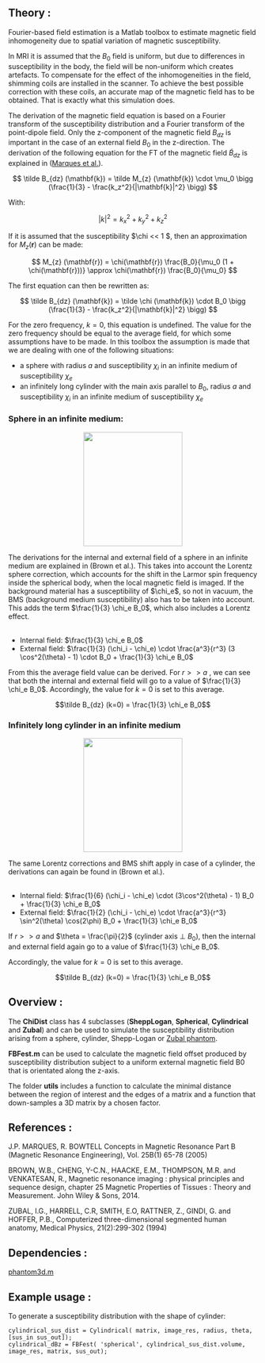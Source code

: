 ## Theory :

Fourier-based field estimation is a Matlab toolbox to estimate magnetic field inhomogeneity due to spatial variation of magnetic susceptibility. 

In MRI it is assumed that the $B_0$ field is uniform, but due to differences in susceptibility in the body, the field will be non-uniform which creates artefacts. To compensate for the effect of the inhomogeneities in the field, shimming coils are installed in the scanner. To achieve the best possible correction with these coils, an accurate map of the magnetic field has to be obtained. That is exactly what this simulation does.

The derivation of the magnetic field equation is based on a Fourier transform of the susceptibility distribution and a Fourier transform of the point-dipole field. Only the z-component of the magnetic field $B_{dz}$ is important in the case of an external field $B_0$ in the z-direction. The derivation of the following equation for the FT of the magnetic field $\tilde B_{dz}$ is explained in ([Marques et al.](https://onlinelibrary.wiley.com/doi/10.1002/cmr.b.20034)).

$$ \tilde B_{dz} (\mathbf{k}) = \tilde M_{z} (\mathbf{k}) \cdot \mu_0 \bigg (\frac{1}{3} - \frac{k_z^2}{|\mathbf{k}|^2} \bigg) $$

With:

$$ |k|^2 = k_x^2 + k_y^2 + k_z^2 $$

If it is assumed that the susceptibility $\chi << 1 $, then an approximation for $M_{z} (\mathbf{r})$ can be made:

$$ M_{z} (\mathbf{r}) = \chi(\mathbf{r}) \frac{B_0}{\mu_0 (1 + \chi(\mathbf{r}))} \approx \chi(\mathbf{r}) \frac{B_0}{\mu_0} $$

The first equation can then be rewritten as:

$$ \tilde B_{dz} (\mathbf{k}) = \tilde \chi (\mathbf{k}) \cdot B_0 \bigg (\frac{1}{3} - \frac{k_z^2}{|\mathbf{k}|^2} \bigg) $$

For the zero frequency, $k=0$, this equation is undefined. The value for the zero frequency should be equal to the average field, for which some assumptions have to be made. In this toolbox the assumption is made that we are dealing with one of the following situations:
- a sphere with radius $a$ and susceptibility $\chi_i$ in an infinite medium of susceptibility $\chi_e$
- an infinitely long cylinder with the main axis parallel to $B_0$, radius $a$ and susceptibility $\chi_i$ in an infinite medium of susceptibility $\chi_e$

### Sphere in an infinite medium:

<p align="center">
<img src="https://user-images.githubusercontent.com/112189990/194596500-c4b6450d-8d6e-41f8-a768-fbed345f261e.png" width="200" height="230">
</p>
The derivations for the internal and external field of a sphere in an infinite medium are explained in (Brown et al.). This takes into account the Lorentz sphere correction, which accounts for the shift in the Larmor spin frequency inside the spherical body, when the local magnetic field is imaged. If the background material has a susceptibility of $\chi_e$, so not in vacuum, the BMS (background medium susceptibility) also has to be taken into account. This adds the term $\frac{1}{3} \chi_e B_0$, which also includes a Lorentz effect. 
<br/>
<br/>

- Internal field: $\frac{1}{3} \chi_e B_0$
- External field: $\frac{1}{3} (\chi_i - \chi_e) \cdot \frac{a^3}{r^3} (3 \cos^2(\theta) - 1) \cdot B_0 + \frac{1}{3} \chi_e B_0$

From this the average field value can be derived. For $r >> a$ , we can see that both the internal and external field will go to a value of $\frac{1}{3} \chi_e B_0$. Accordingly, the value for $k=0$ is set to this average.

$$\tilde B_{dz} (k=0) = \frac{1}{3} \chi_e B_0$$


### Infinitely long cylinder in an infinite medium
<p align="center">
<img src="https://user-images.githubusercontent.com/112189990/194596320-76b668d3-5dbd-42f7-881e-e43b82f3653c.png" width="200" height="230">
</p>

The same Lorentz corrections and BMS shift apply in case of a cylinder, the derivations can again be found in (Brown et al.). 
<br/>
<br/>

- Internal field: $\frac{1}{6} (\chi_i - \chi_e) \cdot (3\cos^2(\theta) - 1) B_0 + \frac{1}{3} \chi_e B_0$
- External field: $\frac{1}{2} (\chi_i - \chi_e) \cdot \frac{a^3}{r^3} \sin^2(\theta) \cos(2\phi) B_0 + \frac{1}{3} \chi_e B_0$

If $r>>a$ and $\theta = \frac{\pi}{2}$ (cylinder axis $\perp$ $B_0$), then the internal and external field again go to a value of $\frac{1}{3} \chi_e B_0$. 

Accordingly, the value for $k=0$ is set to this average.

$$\tilde B_{dz} (k=0) = \frac{1}{3} \chi_e B_0$$

## Overview :

The **ChiDist** class has 4 subclasses (**SheppLogan**, **Spherical**, **Cylindrical** and **Zubal**) and can be used to simulate the susceptibility distribution arising from a sphere, cylinder, Shepp-Logan or [Zubal phantom](http://noodle.med.yale.edu/zubal/data.htm). 


**FBFest.m** can be used to calculate the magnetic field offset produced by susceptibility distribution subject to a uniform external magnetic field B0 that is orientated along the z-axis.

The folder **utils** includes a function to calculate the minimal distance between the region of interest and the edges of a matrix and a function that down-samples a 3D matrix by a chosen factor.

## References :

J.P. MARQUES, R. BOWTELL Concepts in Magnetic Resonance Part B (Magnetic Resonance Engineering), Vol. 25B(1) 65-78 (2005)

BROWN, W.B., CHENG, Y-C.N., HAACKE, E.M., THOMPSON, M.R. and VENKATESAN, R., Magnetic resonance imaging : physical principles and sequence design, chapter 25 Magnetic Properties of Tissues : Theory and Measurement. John Wiley & Sons, 2014.

ZUBAL, I.G., HARRELL, C.R, SMITH, E.O, RATTNER, Z., GINDI, G. and HOFFER, P.B., Computerized three-dimensional segmented human anatomy, Medical Physics, 21(2):299-302 (1994)

## Dependencies :
[phantom3d.m](https://www.mathworks.com/matlabcentral/fileexchange/9416-3d-shepp-logan-phantom)

## Example usage :

To generate a susceptibility distribution with the shape of cylinder:

```
cylindrical_sus_dist = Cylindrical( matrix, image_res, radius, theta, [sus_in sus_out]);
cylindrical_dBz = FBFest( 'spherical', cylindrical_sus_dist.volume, image_res, matrix, sus_out);
